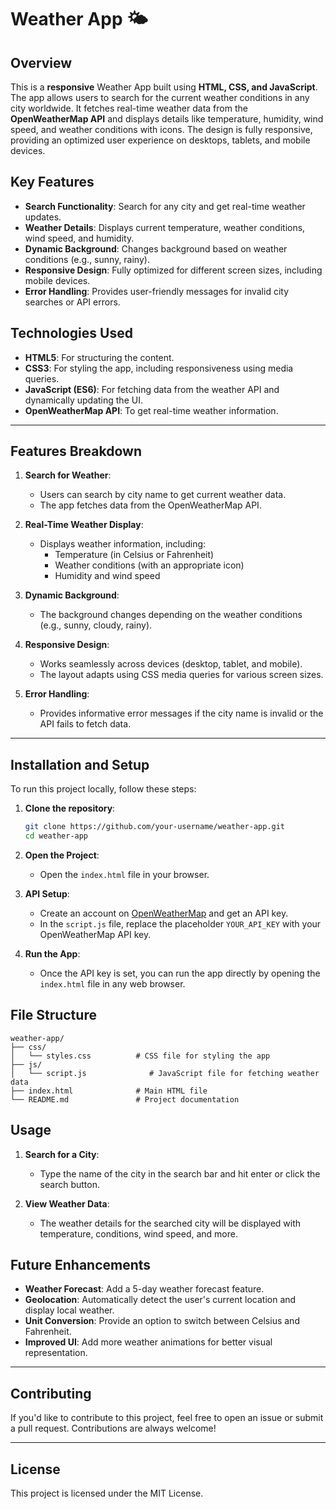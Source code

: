 # Weather App 🌤️

## Overview

This is a **responsive** Weather App built using **HTML, CSS, and JavaScript**. The app allows users to search for the current weather conditions in any city worldwide. It fetches real-time weather data from the **OpenWeatherMap API** and displays details like temperature, humidity, wind speed, and weather conditions with icons. The design is fully responsive, providing an optimized user experience on desktops, tablets, and mobile devices.

## Key Features

- **Search Functionality**: Search for any city and get real-time weather updates.
- **Weather Details**: Displays current temperature, weather conditions, wind speed, and humidity.
- **Dynamic Background**: Changes background based on weather conditions (e.g., sunny, rainy).
- **Responsive Design**: Fully optimized for different screen sizes, including mobile devices.
- **Error Handling**: Provides user-friendly messages for invalid city searches or API errors.

## Technologies Used

- **HTML5**: For structuring the content.
- **CSS3**: For styling the app, including responsiveness using media queries.
- **JavaScript (ES6)**: For fetching data from the weather API and dynamically updating the UI.
- **OpenWeatherMap API**: To get real-time weather information.
---


## Features Breakdown

1. **Search for Weather**:
   - Users can search by city name to get current weather data.
   - The app fetches data from the OpenWeatherMap API.

2. **Real-Time Weather Display**:
   - Displays weather information, including:
     - Temperature (in Celsius or Fahrenheit)
     - Weather conditions (with an appropriate icon)
     - Humidity and wind speed

3. **Dynamic Background**:
   - The background changes depending on the weather conditions (e.g., sunny, cloudy, rainy).
   
4. **Responsive Design**:
   - Works seamlessly across devices (desktop, tablet, and mobile).
   - The layout adapts using CSS media queries for various screen sizes.

5. **Error Handling**:
   - Provides informative error messages if the city name is invalid or the API fails to fetch data.
---

## Installation and Setup

To run this project locally, follow these steps:

1. **Clone the repository**:
   ```bash
   git clone https://github.com/your-username/weather-app.git
   cd weather-app
   ```

2. **Open the Project**:
   - Open the `index.html` file in your browser.

3. **API Setup**:
   - Create an account on [OpenWeatherMap](https://openweathermap.org/) and get an API key.
   - In the `script.js` file, replace the placeholder `YOUR_API_KEY` with your OpenWeatherMap API key.

4. **Run the App**:
   - Once the API key is set, you can run the app directly by opening the `index.html` file in any web browser.

## File Structure

```
weather-app/
├── css/
│   └── styles.css          # CSS file for styling the app
├── js/
│   └── script.js              # JavaScript file for fetching weather data
├── index.html              # Main HTML file
└── README.md               # Project documentation
```

## Usage

1. **Search for a City**:
   - Type the name of the city in the search bar and hit enter or click the search button.
   
2. **View Weather Data**:
   - The weather details for the searched city will be displayed with temperature, conditions, wind speed, and more.

## Future Enhancements

- **Weather Forecast**: Add a 5-day weather forecast feature.
- **Geolocation**: Automatically detect the user's current location and display local weather.
- **Unit Conversion**: Provide an option to switch between Celsius and Fahrenheit.
- **Improved UI**: Add more weather animations for better visual representation.
---

## Contributing
If you'd like to contribute to this project, feel free to open an issue or submit a pull request. Contributions are always welcome!

---

## License

This project is licensed under the MIT License.

